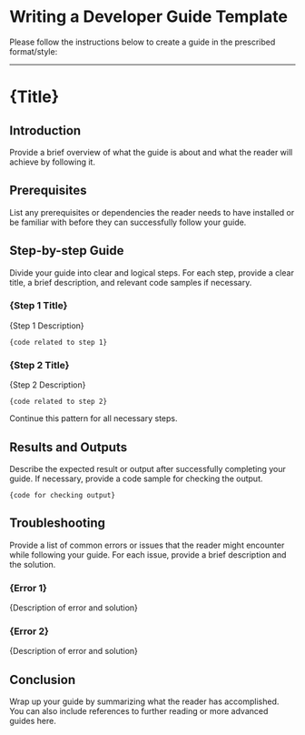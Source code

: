 # Writing a Developer Guide Template

Please follow the instructions below to create a guide in the prescribed format/style:

---

# {Title}

## Introduction

Provide a brief overview of what the guide is about and what the reader will achieve by following
it.

## Prerequisites

List any prerequisites or dependencies the reader needs to have installed or be familiar with before
they can successfully follow your guide.

## Step-by-step Guide

Divide your guide into clear and logical steps. For each step, provide a clear title, a brief
description, and relevant code samples if necessary.

### {Step 1 Title}

{Step 1 Description}

```{relevant programming language}
{code related to step 1}
```

### {Step 2 Title}

{Step 2 Description}

```{relevant programming language}
{code related to step 2}
```

Continue this pattern for all necessary steps.

## Results and Outputs

Describe the expected result or output after successfully completing your guide. If necessary,
provide a code sample for checking the output.

```{relevant programming language}
{code for checking output}
```

## Troubleshooting

Provide a list of common errors or issues that the reader might encounter while following your
guide. For each issue, provide a brief description and the solution.

### {Error 1}

{Description of error and solution}

### {Error 2}

{Description of error and solution}

## Conclusion

Wrap up your guide by summarizing what the reader has accomplished. You can also include references
to further reading or more advanced guides here.
